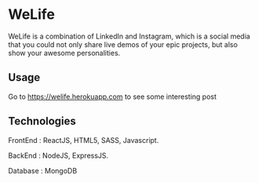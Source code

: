 # WeLife

WeLife is a combination of LinkedIn and Instagram, which is a social media that you could not only share live demos of your epic projects, but also show your awesome personalities.

## Usage

Go to https://welife.herokuapp.com to see some interesting post

## Technologies

FrontEnd : ReactJS, HTML5, SASS, Javascript.

BackEnd : NodeJS, ExpressJS.

Database : MongoDB
